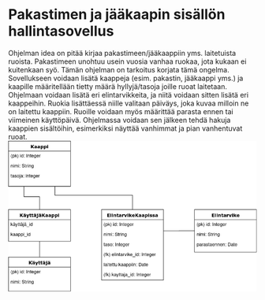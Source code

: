 # Pakastimen ja jääkaapin sisällön hallintasovellus
Ohjelman idea on pitää kirjaa pakastimeen/jääkaappiin yms. laitetuista ruoista. Pakastimeen unohtuu usein vuosia vanhaa ruokaa, jota kukaan ei kuitenkaan syö. Tämän ohjelman on tarkoitus korjata tämä ongelma. Sovellukseen voidaan lisätä kaappeja (esim. pakastin, jääkaappi yms.) ja kaapille määritellään tietty määrä hyllyjä/tasoja joille ruoat laitetaan. Ohjelmaan voidaan lisätä eri elintarvikkeita, ja niitä voidaan sitten lisätä eri kaappeihin. Ruokia lisättäessä niille valitaan päiväys, joka kuvaa milloin ne on laitettu kaappiin. Ruoille voidaan myös määrittää parasta ennen tai viimeinen käyttöpäivä. Ohjelmassa voidaan sen jälkeen tehdä hakuja kaappien sisältöihin, esimerkiksi näyttää vanhimmat ja pian vanhentuvat ruoat. 
![tietokantakaavio](https://raw.githubusercontent.com/Lukxsx/PakastimenHallinta/master/tietokantakaavio.png)
